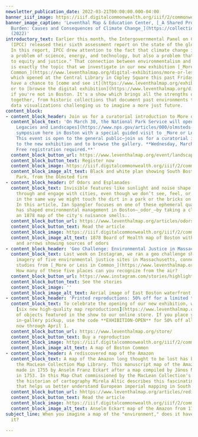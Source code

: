 ```yaml
---
newsletter_publication_date: 2022-03-21T00:00:00.000-04:00
banner_iiif_image: https://iiif.digitalcommonwealth.org/iiif/2/commonwealth:ms35ws551/14343,1851,6381,2903/,1200/0/default.jpg
banner_image_caption: 'Leventhal Map & Education Center, [_A Shared Problem, An Unequal
  Burden: Causes and Consequences of Climate Change_](https://collections.leventhalmap.org/search/commonwealth:n2970j76b)
  (2022)'
introductory_text: Earlier this month, the Intergovernmental Panel on Climate Change
  (IPCC) released their sixth assessment report on the state of the global climate.
  In this report, IPCC drew attention to the fact that climate change is not only
  a problem of science, energy, and technology, but also a problem that demands "attention
  to equity and justice." That connection between environmentalism and social justice
  is exactly the topic that we investigate in our new exhibition [_More or Less in
  Common_](https://www.leventhalmap.org/digital-exhibitions/more-or-less-in-common/),
  which opened at the Central Library in Copley Square this past Friday. I hope you'll
  have a chance to [come and see it](https://www.leventhalmap.org/exhibitions/visit/),
  or to [browse the digital exhibition](https://www.leventhalmap.org/digital-exhibitions/more-or-less-in-common/)
  if you're not in Boston. It's a show which brings all the strengths of the Leventhal Center
  together, from historic collections that document past environments to original
  data visualizations challenging us to imagine a more just future.
content_block:
- content_block_header: Join us for a curatorial introduction to More or Less in Common
  content_block_text: 'On March 30, the National Park Service will open their [Olmsteds:
    Legacies and Landscapes](https://www.nps.gov/articles/000/olmsteds-landscapes-and-legacies-march-30-april-2-2022-boston-ma.htm)
    symposium here in Boston with a special guided visit to _More or Less in Common_.
    This event is open to the general public—join us for a curatorial introduction
    to the new exhibition and to browse the gallery. **Wednesday, March 30, 6 pm.
    Free registration required.**'
  content_block_button_url: https://www.leventhalmap.org/event/landscapes-of-social-change-curatorial-introduction-to-more-or-less-in-common/
  content_block_button_text: Register now
  content_block_image: https://iiif.digitalcommonwealth.org/iiif/2/commonwealth:1257b898d/6025,384,2635,1846/,1200/0/default.jpg
  content_block_image_alt_text: Black and white plan showing South Boston and Marine
    Park, from the Olmsted firm
- content_block_header: Of Odors and Esplanades
  content_block_text: Invisible features like sunlight and noise shape how we move
    through and engage with cities, even though we don’t see, feel, or touch them
    in the same way we might touch the dirt in a park or the bricks on a building.
    In this article, Ian Spangler focuses on one of these ephemeral qualities that
    has shaped environmental management in Boston—_odor_—by taking a close look at
    an 1878 map of the city's nuisance smells..
  content_block_button_url: https://www.leventhalmap.org/articles/odors-and-esplanades/
  content_block_button_text: Read the article
  content_block_image: https://iiif.digitalcommonwealth.org/iiif/2/commonwealth:8k71r300q/full/full/0/default.jpg
  content_block_image_alt_text: 1878 Board of Health map of Boston with red areas
    and arrows showing sources of odors
- content_block_header: 'Geo Challenge: Environmental Justice in Massachusetts'
  content_block_text: Last week on Instagram, we ran a geo challenge showing aerial
    imagery of five environmental justice sites in Massachusetts, connecting to case
    studies from [_More or Less in Common_](https://www.leventhalmap.org/digital-exhibitions/more-or-less-in-common/).
    How many of these five places can you recognize from the air?
  content_block_button_url: https://www.instagram.com/stories/highlights/17966066284560113/
  content_block_button_text: See the stories
  content_block_image: ''
  content_block_image_alt_text: Aerial image of East Boston waterfront
- content_block_header: 'Printed reproductions: 50% off for a limited time'
  content_block_text: To celebrate the opening of our new exhibition, we've added
    [six new high-quality map reproductions](https://www.leventhalmap.org/store/)
    of objects featured in the show to our online store. If you place your order for
    in-gallery pickup, use the code **EXHIBITION-OPEN** for 50% off all reproductions,
    now through April 1.
  content_block_button_url: https://www.leventhalmap.org/store/
  content_block_button_text: Buy a reproduction
  content_block_image: https://iiif.digitalcommonwealth.org/iiif/2/commonwealth:1257b979d/53,63,8847,6162/pct:25/0/default.jpg
  content_block_image_alt_text: A map of Boston Common
- content_block_header: A rediscovered map of the Amazon
  content_block_text: A map of the Amazon long thought to be lost has been found in
    the MacLean Collection Map Library. This manuscript map of the Amazon region was
    made in 1755 by Anselm Franz Eckart after a map compiled by János Nepomuk Szluha
    in 1753. In this Map Chat commissioned by the MacLean Collection's Richard Pegg,
    the historian of cartography Mirela Altic describes this fascinating new find
    that helps us better understand European imperial mapping in South America.
  content_block_button_url: hhttps://www.leventhalmap.org/articles/rediscovering-a-map-of-the-amazon/
  content_block_button_text: Read the article
  content_block_image: https://iiif.digitalcommonwealth.org/iiif/2/commonwealth:mw22xp469/full/,1200/0/default.jpg
  content_block_image_alt_text: Anselm Eckart map of the Amazon from 1755
subject_line: When you imagine a map of the "environment," does it have people in
  it?

---
```

